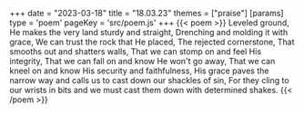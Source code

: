 +++
date = "2023-03-18"
title = "18.03.23"
themes = ["praise"]
[params]
  type = 'poem'
  pageKey = 'src/poem.js'
+++
{{< poem >}}
Leveled ground,
He makes the very land sturdy and straight,
Drenching and molding it with grace,
We can trust the rock that He placed,
The rejected cornerstone,
That smooths out and shatters walls,
That we can stomp on and feel His integrity,
That we can fall on and know He won't go away,
That we can kneel on and know His security and faithfulness,
His grace paves the narrow way and calls us to cast down our shackles of sin,
For they cling to our wrists in bits and we must cast them down with determined shakes.
{{< /poem >}}